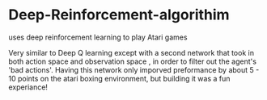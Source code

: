 # Deep-Reinforcement-algorithim
uses deep reinforcement learning to play Atari games

Very similar to Deep Q learning except with a second network that took in both action space and observation space
, in order to filter out the agent's 'bad actions'. Having this network only imporved preformance by about 5 - 10 points on the atari boxing environment, but building it was a fun experiance!
